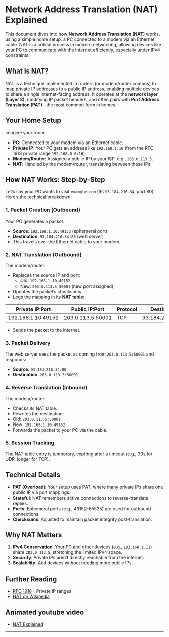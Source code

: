 # Network Address Translation (NAT) Explained

This document dives into how **Network Address Translation (NAT)** works, using a simple home setup: a PC connected to a modem via an Ethernet cable. NAT is a critical process in modern networking, allowing devices like your PC to communicate with the internet efficiently, especially under IPv4 constraints.

## What Is NAT?
NAT is a technique implemented in routers (or modem/router combos) to map private IP addresses to a public IP address, enabling multiple devices to share a single internet-facing address. It operates at the **network layer (Layer 3)**, modifying IP packet headers, and often pairs with **Port Address Translation (PAT)**—the most common form in homes.

## Your Home Setup
Imagine your room:
- **PC**: Connected to your modem via an Ethernet cable.
- **Private IP**: Your PC gets an address like `192.168.1.10` (from the RFC 1918 private range `192.168.0.0/16`).
- **Modem/Router**: Assigned a public IP by your ISP, e.g., `203.0.113.5`.
- **NAT**: Handled by the modem/router, translating between these IPs.

## How NAT Works: Step-by-Step
Let’s say your PC wants to visit `example.com` (IP: `93.184.216.34`, port 80). Here’s the technical breakdown:

### 1. Packet Creation (Outbound)
Your PC generates a packet:
- **Source**: `192.168.1.10:49152` (ephemeral port)
- **Destination**: `93.184.216.34:80` (web server)
- This travels over the Ethernet cable to your modem.

### 2. NAT Translation (Outbound)
The modem/router:
- Replaces the source IP and port:
  - Old: `192.168.1.10:49152`
  - New: `203.0.113.5:50001` (new port assigned)
- Updates the packet’s checksums.
- Logs the mapping in its **NAT table**:

| Private IP:Port       | Public IP:Port     | Protocol | Destination       | Timeout |
|-----------------------|--------------------|----------|-------------------|---------|
| 192.168.1.10:49152   | 203.0.113.5:50001 | TCP      | 93.184.216.34:80  | 300s    |

- Sends the packet to the internet.

### 3. Packet Delivery
The web server sees the packet as coming from `203.0.113.5:50001` and responds:
- **Source**: `93.184.216.34:80`
- **Destination**: `203.0.113.5:50001`

### 4. Reverse Translation (Inbound)
The modem/router:
- Checks its NAT table.
- Rewrites the destination:
- Old: `203.0.113.5:50001`
- New: `192.168.1.10:49152`
- Forwards the packet to your PC via the cable.

### 5. Session Tracking
The NAT table entry is temporary, expiring after a timeout (e.g., 30s for UDP, longer for TCP).

## Technical Details
- **PAT (Overload)**: Your setup uses PAT, where many private IPs share one public IP via port mappings.
- **Stateful**: NAT remembers active connections to reverse-translate replies.
- **Ports**: Ephemeral ports (e.g., 49152-65535) are used for outbound connections.
- **Checksums**: Adjusted to maintain packet integrity post-translation.

## Why NAT Matters
1. **IPv4 Conservation**: Your PC and other devices (e.g., `192.168.1.11`) share `203.0.113.5`, stretching the limited IPv4 space.
2. **Security**: Private IPs aren’t directly reachable from the internet.
3. **Scalability**: Add devices without needing more public IPs.

## Further Reading
- [RFC 1918](https://tools.ietf.org/html/rfc1918) - Private IP ranges
- [NAT on Wikipedia](https://en.wikipedia.org/wiki/Network_address_translation)

## Animated youtube video
- [NAT Explained](https://www.youtube.com/watch?v=FTUV0t6JaDA)

---
